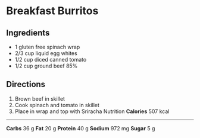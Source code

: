 # Breakfast Burritos
## Ingredients
-   1 gluten free spinach wrap
-   2/3 cup liquid egg whites
-   1/2 cup diced canned tomato
-   1/2 cup ground beef 85%

## Directions
1.  Brown beef in skillet
2.  Cook spinach and tomato in skillet
3.  Place in wrap and top with Sriracha
Nutrition
  **Calories**   507   kcal
  -------------- ----- ------
  **Carbs**      36    g
  **Fat**        20    g
  **Protein**    40    g
  **Sodium**     972   mg
  **Sugar**      5     g 